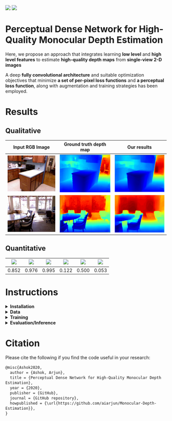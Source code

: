<img src="https://img.shields.io/badge/python%20-%2314354C.svg?&style=for-the-badge&logo=python&logoColor=white"/> <img src="https://img.shields.io/badge/PyTorch%20-%23EE4C2C.svg?&style=for-the-badge&logo=PyTorch&logoColor=white" />


# Perceptual Dense Network for High-Quality Monocular Depth Estimation

Here, we propose an approach that integrates learning **low level** and **high level features** to estimate **high-quality depth maps** from **single-view 2-D images**

A deep **fully convolutional architecture** and suitable optimization objectives that minimize **a set of per-pixel loss functions** and **a perceptual loss function**, along with augmentation and training strategies has been employed.

# Results


## Qualitative

| Input RGB Image | Ground truth depth map | Our results|
|:---------------:|:----------------------:|:----------:|
|![](docs/image.png)|![](docs/gt.png)|![](docs/pred.png)|
|![](docs/image2.png)|![](docs/gt2.png)|![](docs/pred2.png)|

## Quantitative

|<img src="https://render.githubusercontent.com/render/math?math=\delta_1 \uparrow"> | <img src="https://render.githubusercontent.com/render/math?math=\delta_2 \uparrow"> |<img src="https://render.githubusercontent.com/render/math?math=\delta_3 \uparrow">|<img src="https://render.githubusercontent.com/render/math?math=rel \downarrow">|<img src="https://render.githubusercontent.com/render/math?math=rms\downarrow">|<img src="https://render.githubusercontent.com/render/math?math=log_{10}\downarrow">
| :--------------------------------------------------------------------------------------------------------------: | :----------------------------------------------------------------------------------------------------------------------------: | :--------------------------------------------------------------------------------------------------------------: | :----------------------------------------------------------------------------------------------------------------------------:| :--------------------------------------------------------------------------------------------------------------: | :----------------------------------------------------------------------------------------------------------------------------: 
|0.852 | 0.976 | 0.995 | 0.122 | 0.500 | 0.053
# Instructions
<details>
<summary>
  <b>Installation</b> 
</summary>

To install, execute

```
pip install -r requirements.txt
```
  
</details>
<details>
<summary>
  <b>Data</b>
</summary>
  
[NYU Depth v2 train](https://tinyurl.com/nyu-data-zip)  - (50K images) (4.1 GB)

On extraction, there will be a ```data``` folder.

[NYU Depth v2 test](https://s3-eu-west-1.amazonaws.com/densedepth/nyu_test.zip) - (654 images) (1 GB)
  
On extraction, there will be three ```.npy``` files.

</details>

<details>
<summary>
  <b>Training</b>
</summary>
  
The script ```train.py``` contains the code for training the model. It can be invoked with the following arguments:
  
```
usage: train.py [-h] --train_dir TRAIN_DIR --test_dir TEST_DIR --batch_size
                BATCH_SIZE --checkpoint_dir CHECKPOINT_DIR --epochs EPOCHS
                [--checkpoint CHECKPOINT] [--lr LR]
                [--log_interval LOG_INTERVAL] [--backbone BACKBONE]
                [--test_batch_size TEST_BATCH_SIZE]
                [--perceptual_weight PERCEPTUAL_WEIGHT]

Training of depth estimation model

  -h, --help            show this help message and exit

mandatory arguments:
  --train_dir TRAIN_DIR
                        Train directory path - should contain the 'data'
                        folder
  --test_dir TEST_DIR   Test directory path - should contain 3 files
  --batch_size BATCH_SIZE
                        Batch size to process the train data
  --checkpoint_dir CHECKPOINT_DIR
                        Directory to save checkpoints in
  --epochs EPOCHS       Number of epochs
  
optional arguments:
  --checkpoint CHECKPOINT
                        Model checkpoint path
  --lr LR               Learning rate
  --log_interval LOG_INTERVAL
                        Interval to print the avg. loss and metrics
  --backbone BACKBONE   Model backbone: densenet161 or densenet121
  --test_batch_size TEST_BATCH_SIZE
                        Batch size for frequent testing
  --perceptual_weight PERCEPTUAL_WEIGHT
                        Weight for the perceptual loss

```

</details>

<details>
<summary>
  <b>Evaluation/Inference</b>
</summary>
  
The script ```evaluate.py``` contains the code for evaluating the model/for predicting the depth given an image. It can be invoked with the following arguments:

```

usage: evaluate.py [-h] --model MODEL [--data_dir DATA_DIR] [--img IMG]
                   [--batch_size BATCH_SIZE] [--output_dir OUTPUT_DIR]
                   [--backbone BACKBONE]

Evaluation of depth estimation model on either test data/own images

  -h, --help            show this help message and exit

arguments:
  --model MODEL         Model checkpoint path
  --data_dir DATA_DIR   Test data directory(If evaluation on test data)
  --img IMG             Image path(If evaluation on a single image)
  --batch_size BATCH_SIZE
                        Batch size to process the test data
  --output_dir OUTPUT_DIR
                        Directory to save output depth images
  --backbone BACKBONE   Model backbone - densenet 121 or densenet 161

```

</details>

# Citation

Please cite the following if you find the code useful in your research:

```
@misc{Ashok2020,
  author = {Ashok, Arjun},
  title = {Perceptual Dense Network for High-Quality Monocular Depth Estimation},
  year = {2020},
  publisher = {GitHub},
  journal = {GitHub repository},
  howpublished = {\url{https://github.com/aiarjun/Monocular-Depth-Estimation}},
}
```
